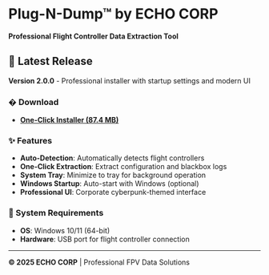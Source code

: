 # Plug-N-Dump™ by ECHO CORP

**Professional Flight Controller Data Extraction Tool**

## 🚀 Latest Release

**Version 2.0.0** - Professional installer with startup settings and modern UI

### � Download

- **[One-Click Installer (87.4 MB)](https://github.com/mrelive/Plug-N-Dump/releases/latest/download/Plug-N-Dump™%20By%20Echo%20Corp-OneClick-Setup-2.0.0.exe)**

### ✨ Features

- **Auto-Detection**: Automatically detects flight controllers
- **One-Click Extraction**: Extract configuration and blackbox logs
- **System Tray**: Minimize to tray for background operation
- **Windows Startup**: Auto-start with Windows (optional)
- **Professional UI**: Corporate cyberpunk-themed interface

### 🔧 System Requirements

- **OS**: Windows 10/11 (64-bit)
- **Hardware**: USB port for flight controller connection

---

**© 2025 ECHO CORP** | Professional FPV Data Solutions